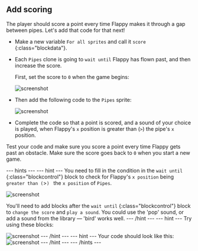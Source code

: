 ## Add scoring

The player should score a point every time Flappy makes it through a gap between pipes. Let's add that code for that next!

+ Make a new variable `For all sprites` and call it `score` {:class="blockdata"}.

+ Each `Pipes` clone is going to `wait until` Flappy has flown past, and then increase the score.

    First, set the score to `0` when the game begins:

    ![screenshot](images/flappy-score-0.png)

+ Then add the following code to the `Pipes` sprite:

    ![screenshot](images/flappy-clone-wait.png)

+ Complete the code so that a point is scored, and a sound of your choice is played, when Flappy's `x` position is greater than (`>`) the pipe's `x` position.

Test your code and make sure you score a point every time Flappy gets past an obstacle. Make sure the score goes back to `0` when you start a new game.

--- hints ---
--- hint ---
You need to fill in the condition in the `wait until` {:class="blockcontrol"} block to check for Flappy's `x position` being `greater than (`>`) ` the `x position` of `Pipes`.  

![screenshot](images/flappy-clone-wait.png)

You'll need to add blocks after the `wait until` {:class="blockcontrol"} block to `change the score` and `play a sound`. You could use the 'pop' sound, or add a sound from the library — 'bird' works well.
--- /hint ---
--- hint ---
Try using these blocks:

![screenshot](images/flappy-score-blocks.png)
--- /hint ---
--- hint ---
Your code should look like this:
![screenshot](images/flappy-score-code.png)
--- /hint ---
--- /hints ---
